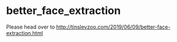 # better_face_extraction
Please head over to http://tinsleyzoo.com/2019/06/09/better-face-extraction.html
